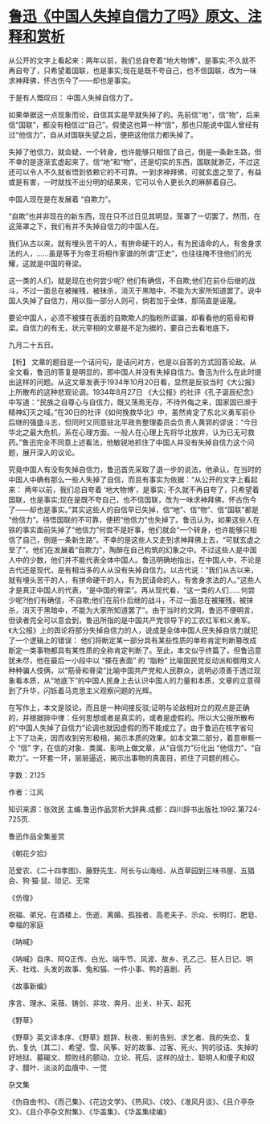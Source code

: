 # [鲁迅《中国人失掉自信力了吗》原文、注释和赏析](https://www.vrrw.net/wx/9763.html)

从公开的文字上看起来：两年以前，我们总自夸着“地大物博”，是事实;不久就不再自夸了，只希望着国联，也是事实;现在是既不夸自己，也不信国联，改为一味求神拜佛，怀古伤今了——却也是事实。

于是有人慨叹曰： 中国人失掉自信力了。

如果单据这一点现象而论，自信其实是早就失掉了的。先前信“地”，信“物”，后来信“国联”，都没有相信过“自己”。假使这也算一种“信”，那也只能说中国人曾经有过“他信力”，自从对国联失望之后，便把这他信力都失掉了。

失掉了他信力，就会疑，一个转身，也许能够只相信了自己，倒是一条新生路，但不幸的是逐渐玄虚起来了。信“地”和“物”，还是切实的东西，国联就渺茫，不过这还可以令人不久就省悟到依赖它的不可靠。一到求神拜佛，可就玄虚之至了，有益或是有害，一时就找不出分明的结果来，它可以令人更长久的麻醉着自己。

中国人现在是在发展着 “自欺力”。

“自欺”也并非现在的新东西，现在只不过日见其明显，笼罩了一切罢了。然而，在这笼罩之下，我们有并不失掉自信力的中国人在。

我们从古以来，就有埋头苦干的人，有拚命硬干的人，有为民请命的人，有舍身求法的人，……虽是等于为帝王将相作家谱的所谓“正史”，也往往掩不住他们的光耀，这就是中国的脊梁。

这一类的人们，就是现在也何尝少呢? 他们有确信，不自欺;他们在前仆后继的战斗，不过一面总在被摧残，被抹杀，消灭于黑暗中，不能为大家所知道罢了。说中国人失掉了自信力，用以指一部分人则可，倘若加于全体，那简直是诬蔑。

要论中国人，必须不被搽在表面的自欺欺人的脂粉所诓骗，却看看他的筋骨和脊梁。自信力的有无，状元宰相的文章是不足为据的，要自己去看地底下。

九月二十五日。



【析】 文章的题目是一个诘问句，是诘问对方，也是以自答的方式回答论敌。从全文看，鲁迅的答复是明显的，即中国人并没有失掉自信力。鲁迅为什么在此时提出这样的问题。从这文章发表于1934年10月20日看，显然是反驳当时《大公报》上所散布的这种悲观论调。1934年8月27日 《大公报》的社评《孔子诞辰纪念》中写道：“民族之自尊心与自信力，既又荡焉无存，不待外侮之来，国家固已濒于精神幻灭之域。”在30日的社评《如何挽救华北》中，虽然肯定了东北义勇军前仆后继的强盛斗志，但同时又同意驻北平政务整理委员会负责人黄郛的谬说：“今日华北之最大危机，系在心理方面。一般人在心理上先将华北放弃，认为已无可救药。”鲁迅完全不同意上述看法，他敏锐地抓住了中国人并没有失掉自信力这个问题，展开深入的议论。

究竟中国人有没有失掉自信力，鲁迅首先采取了退一步的说法，他承认，在当时的中国人中确有那么一些人失掉了自信，而且有事实为依据：“从公开的文字上看起来： 两年以前，我们总自夸着 ‘地大物博’，是事实; 不久就不再自夸了，只希望着国联，也是事实;现在是既不夸自己，也不信国联，改为一味求神拜佛，怀古伤今了——却也是事实。”其实这些人的自信早已失掉，信“地”、信“物”、信“国联”都是 “他信力”。待悟国联的不可靠，便把“他信力”也失掉了。鲁迅认为，如果这些人在铁的事实面前失掉了“他信力”何尝不是好事，他们就会“一个转身，也许能够只相信了自己，倒是一条新生路”。不幸的是这些人又走到求神拜佛上去，“可就玄虚之至了”。他们在发展着“自欺力”，陶醉在自己构筑的幻象之中。不过这些人是中国人中的少数，他们并不能代表全体中国人。鲁迅明确地指出，在中国人中，不论是古代还是现代，是有相当多的人从没有失掉自信力。以古代说：“我们从古以来，就有埋头苦干的人，有拼命硬干的人，有为民请命的人，有舍身求法的人。”这些人才是真正中国人的代表，“是中国的脊梁”。再从现代看，“这一类的人们……何尝少呢?他们有确信，不自欺;他们在前仆后继的战斗，不过一面总在被摧残，被抹杀，消灭于黑暗中，不能为大家所知道罢了”。由于当时的文网，鲁迅不便明言，但读者完全可以意会到，鲁迅所指的是中国共产党领导下的工农红军和义勇军。《大公报》上的舆论将部分失掉自信力的人，说成是全体中国人民失掉自信力就犯了一个逻辑上的错误： 他们将断定某一部分具有某些性质的单称肯定判断篡改成断定一类事物都具有某性质的全称肯定判断了。至此，本文似乎终篇了，但鲁迅意犹未尽，他在最后一小段中以 “搽在表面” 的 “脂粉” 比喻国民党反动派和御用文人种种骗人伎俩，以“筋骨和脊梁”比喻中国共产党和人民群众，说明必须善于透过现象看本质，从“地底下”的中国人民身上去认识中国人的力量和本质，文章的立意得到了升华，闪铄着马克思主义观察问题的光辉。

在写作上，本文是驳论，而且是一种间接反驳;证明与论敌相对立的观点是正确的，并根据排中律：任何思想或者是真实的，或者是虚假的。所以大公报所散布的“中国人失掉了自信力”论调也就因虚假的而不能成立了。由于鲁迅在核字省句 上下了功夫，因而收到穷形极相，揭示本质的效果。如本文第二部分，着意审察一个 “信” 字，在信的对象、类属、影响上做文章，从“自信力”衍化出 “他信力”、“自欺力”。一环套一环，层层逼近，揭示出事物的真面目，抓住了问题的核心。

字数：2125

作者：江风

知识来源：张效民 主编.鲁迅作品赏析大辞典.成都：四川辞书出版社.1992.第724-725页.

鲁迅作品全集鉴赏

《朝花夕拾》

范爱农、《二十四孝图》、藤野先生、阿长与山海经、从百草园到三味书屋、五猖会、狗·猫·鼠、琐记、无常

《仿徨》

祝福、弟兄、在酒楼上、伤逝、离婚、孤独者、高老夫子、示众、长明灯、肥皂、幸福的家庭

《呐喊》

《呐喊》自序、阿Q正传、白光、端午节、风波、故乡、孔乙己、狂人日记、明天、社戏、头发的故事、兔和猫、一件小事、鸭的喜剧、药

《故事新编》

序言、理水、采薇、铸剑、非攻、奔月、出关、补天、起死

《野草》

《野草》英文译本序、《野草》题辞、秋夜、影的告别、求乞者、我的失恋、复仇、复仇〔其二〕、希望、雪、风筝、好的故事、过客、死火、狗的驳诘、失掉的好地狱、墓碣文、颓败线的颤动、立论、死后、这样的战士、聪明人和傻子和奴才、腊叶、淡淡的血痕中、一觉

杂文集

《伪自由书》、《而己集》、《花边文学》、《热风》、《坟》、《准风月谈》、《且介亭杂文》、《且介亭杂文附集》、《华盖集》、《华盖集续编》

